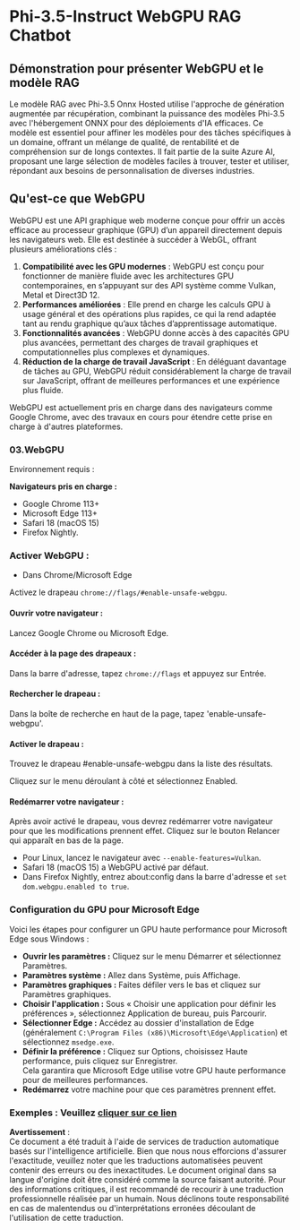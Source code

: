 # Phi-3.5-Instruct WebGPU RAG Chatbot

## Démonstration pour présenter WebGPU et le modèle RAG

Le modèle RAG avec Phi-3.5 Onnx Hosted utilise l'approche de génération augmentée par récupération, combinant la puissance des modèles Phi-3.5 avec l'hébergement ONNX pour des déploiements d'IA efficaces. Ce modèle est essentiel pour affiner les modèles pour des tâches spécifiques à un domaine, offrant un mélange de qualité, de rentabilité et de compréhension sur de longs contextes. Il fait partie de la suite Azure AI, proposant une large sélection de modèles faciles à trouver, tester et utiliser, répondant aux besoins de personnalisation de diverses industries.

## Qu'est-ce que WebGPU
WebGPU est une API graphique web moderne conçue pour offrir un accès efficace au processeur graphique (GPU) d’un appareil directement depuis les navigateurs web. Elle est destinée à succéder à WebGL, offrant plusieurs améliorations clés :

1. **Compatibilité avec les GPU modernes** : WebGPU est conçu pour fonctionner de manière fluide avec les architectures GPU contemporaines, en s’appuyant sur des API système comme Vulkan, Metal et Direct3D 12.
2. **Performances améliorées** : Elle prend en charge les calculs GPU à usage général et des opérations plus rapides, ce qui la rend adaptée tant au rendu graphique qu’aux tâches d’apprentissage automatique.
3. **Fonctionnalités avancées** : WebGPU donne accès à des capacités GPU plus avancées, permettant des charges de travail graphiques et computationnelles plus complexes et dynamiques.
4. **Réduction de la charge de travail JavaScript** : En déléguant davantage de tâches au GPU, WebGPU réduit considérablement la charge de travail sur JavaScript, offrant de meilleures performances et une expérience plus fluide.

WebGPU est actuellement pris en charge dans des navigateurs comme Google Chrome, avec des travaux en cours pour étendre cette prise en charge à d'autres plateformes.

### 03.WebGPU
Environnement requis :

**Navigateurs pris en charge :**  
- Google Chrome 113+  
- Microsoft Edge 113+  
- Safari 18 (macOS 15)  
- Firefox Nightly.

### Activer WebGPU :

- Dans Chrome/Microsoft Edge  

Activez le drapeau `chrome://flags/#enable-unsafe-webgpu`.

#### Ouvrir votre navigateur :
Lancez Google Chrome ou Microsoft Edge.

#### Accéder à la page des drapeaux :
Dans la barre d'adresse, tapez `chrome://flags` et appuyez sur Entrée.

#### Rechercher le drapeau :
Dans la boîte de recherche en haut de la page, tapez 'enable-unsafe-webgpu'.

#### Activer le drapeau :
Trouvez le drapeau #enable-unsafe-webgpu dans la liste des résultats.

Cliquez sur le menu déroulant à côté et sélectionnez Enabled.

#### Redémarrer votre navigateur :

Après avoir activé le drapeau, vous devrez redémarrer votre navigateur pour que les modifications prennent effet. Cliquez sur le bouton Relancer qui apparaît en bas de la page.

- Pour Linux, lancez le navigateur avec `--enable-features=Vulkan`.  
- Safari 18 (macOS 15) a WebGPU activé par défaut.  
- Dans Firefox Nightly, entrez about:config dans la barre d'adresse et `set dom.webgpu.enabled to true`.

### Configuration du GPU pour Microsoft Edge 

Voici les étapes pour configurer un GPU haute performance pour Microsoft Edge sous Windows :

- **Ouvrir les paramètres :** Cliquez sur le menu Démarrer et sélectionnez Paramètres.  
- **Paramètres système :** Allez dans Système, puis Affichage.  
- **Paramètres graphiques :** Faites défiler vers le bas et cliquez sur Paramètres graphiques.  
- **Choisir l'application :** Sous « Choisir une application pour définir les préférences », sélectionnez Application de bureau, puis Parcourir.  
- **Sélectionner Edge :** Accédez au dossier d'installation de Edge (généralement `C:\Program Files (x86)\Microsoft\Edge\Application`) et sélectionnez `msedge.exe`.  
- **Définir la préférence :** Cliquez sur Options, choisissez Haute performance, puis cliquez sur Enregistrer.  
Cela garantira que Microsoft Edge utilise votre GPU haute performance pour de meilleures performances.  
- **Redémarrez** votre machine pour que ces paramètres prennent effet.

### Exemples : Veuillez [cliquer sur ce lien](https://github.com/microsoft/aitour-exploring-cutting-edge-models/tree/main/src/02.ONNXRuntime/01.WebGPUChatRAG)

**Avertissement** :  
Ce document a été traduit à l'aide de services de traduction automatique basés sur l'intelligence artificielle. Bien que nous nous efforcions d'assurer l'exactitude, veuillez noter que les traductions automatisées peuvent contenir des erreurs ou des inexactitudes. Le document original dans sa langue d'origine doit être considéré comme la source faisant autorité. Pour des informations critiques, il est recommandé de recourir à une traduction professionnelle réalisée par un humain. Nous déclinons toute responsabilité en cas de malentendus ou d'interprétations erronées découlant de l'utilisation de cette traduction.